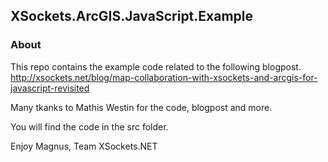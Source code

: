 ## XSockets.ArcGIS.JavaScript.Example

### About

This repo contains the example code related to the following blogpost.
http://xsockets.net/blog/map-collaboration-with-xsockets-and-arcgis-for-javascript-revisited

Many tkanks to Mathis Westin for the code, blogpost and more.

You will find the code in the src folder.

Enjoy
Magnus, Team XSockets.NET